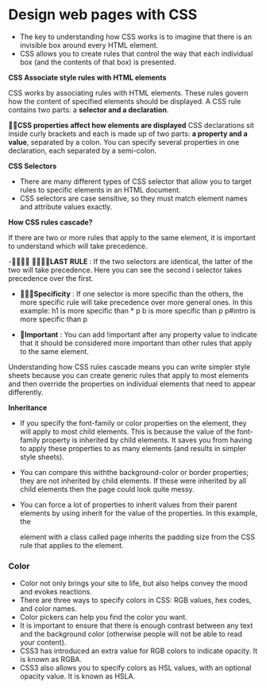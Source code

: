 # Design web pages with CSS

- The key to understanding how CSS works is to imagine that there is an invisible box around every HTML element.
- CSS allows you to create rules that control the way that each individual box (and the contents of that box) is presented.

**CSS Associate style rules with HTML elements**

CSS works by associating rules with HTML elements. These rules govern how the content of specified elements should be displayed. A CSS rule contains two parts: a **selector and a declaration**.

**􏰋􏰍CSS properties affect how elements are displayed**
CSS declarations sit inside curly brackets and each is made up of two parts: **a property and a value**, separated by a colon. You can specify several properties in one declaration, each separated by a semi-colon.

**CSS Selectors**

- There are many different types of CSS selector that allow you to target rules to specific elements in an HTML document.
- CSS selectors are case sensitive, so they must match element names and attribute values exactly.

**How CSS rules cascade?**

If there are two or more rules that apply to the same element, it is important to understand which will take precedence.

-􏰉􏰁􏰍􏰅 **􏰄􏰓􏰉􏰀LAST RULE** : If the two selectors are identical, the latter of the two will take precedence. Here you can see the second i selector takes precedence over the first.

- **􏰍􏰈􏰀Specificity** : If one selector is more specific than the others, the more specific rule will take precedence over more general ones. In this example:
h1 is more specific than *
p b is more specific than p p#intro is more specific than p

- **􏰇Important** : You can add !important after any property value to indicate that it should be considered more important than other rules that apply to the same element.

Understanding how CSS rules cascade means you can write simpler style sheets because you can create generic rules that apply to most elements and then override the properties on individual elements that need to appear differently.

**Inheritance** 

- If you specify the font-family or color properties on the <body> element, they will apply to most child elements. This is because the value of the font-family property is inherited by child elements. It saves you from having to apply these properties to as many elements (and results in simpler style sheets).
  
- You can compare this withthe background-color or border properties; they are not inherited by child elements. If these were inherited by all child elements then the page could look quite messy.

- You can force a lot of properties to inherit values from their parent elements by using inherit for the value of the properties. In this example, the <div> element with a class called page inherits the padding size from the CSS rule that applies to the <body> element.
  
### Color ###
- Color not only brings your site to life, but also helps convey the mood and evokes reactions.
- There are three ways to specify colors in CSS: RGB values, hex codes, and color names.
- Color pickers can help you find the color you want.
- It is important to ensure that there is enough contrast between any text and the background color (otherwise people will not be able to read your content).
- CSS3 has introduced an extra value for RGB colors to indicate opacity. It is known as RGBA.
- CSS3 also allows you to specify colors as HSL values, with an optional opacity value. It is known as HSLA.
